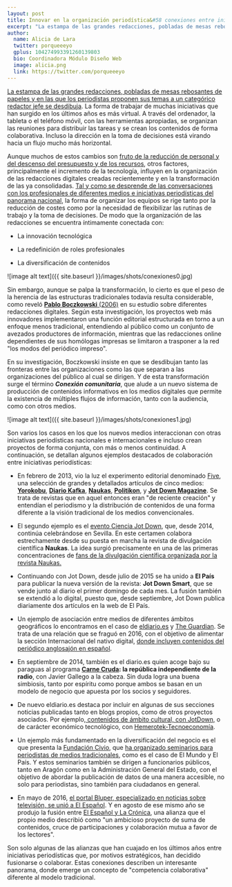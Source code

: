 ```yaml
---
layout: post
title: Innovar en la organización periodística&#58 conexiones entre iniciativas
excerpt: "La estampa de las grandes redacciones, pobladas de mesas rebosantes de papeles y en las que los periodistas proponen sus temas a un categórico redactor jefe se desdibuja. La forma de trabajar de muchas iniciativas que han surgido en los últimos años es más virtual. A través del ordenador, la tableta o el teléfono móvil, con las herramientas apropiadas, se organizan las reuniones para distribuir las tareas y se crean los contenidos de forma colaborativa. Incluso la dirección en la toma de decisiones está virando hacia un flujo mucho más horizontal."
author:
  name: Alicia de Lara
  twitter: porqueeeyo
  gplus: 104274993391260139803 
  bio: Coordinadora Módulo Diseño Web
  image: alicia.png
  link: https://twitter.com/porqueeeyo
---
```

[La estampa de las grandes redacciones, pobladas de mesas rebosantes de papeles y en las que los periodistas proponen sus temas a un categórico redactor jefe se desdibuja](http://mip.umh.es/blog/2015/11/08/pistas-mejorar-organizacion-redacciones/). La forma de trabajar de muchas iniciativas que han surgido en los últimos años es más virtual. A través del ordenador, la tableta o el teléfono móvil, con las herramientas apropiadas, se organizan las reuniones para distribuir las tareas y se crean los contenidos de forma colaborativa. Incluso la dirección en la toma de decisiones está virando hacia un flujo mucho más horizontal. 

Aunque muchos de estos cambios son [fruto de la reducción de personal y del descenso del presupuesto y de los recursos](https://ijnet.org/es/blog/cinco-grandes-cambios-del-periodismo-actual), otros factores, principalmente el incremento de la tecnología, influyen en la organización de las redacciones digitales creadas recientemente y en la transformación de las ya consolidadas. [Tal y como se desprende de las conversaciones con los profesionales de diferentes medios e iniciativas periodísticas del panorama nacional](http://mip.umh.es/blog/2016/10/26/manual-libro-como-innovar-periodismo/), la forma de organizar los equipos se rige tanto por la reducción de costes como por la necesidad de flexibilizar las rutinas de trabajo y la toma de decisiones. De modo que la organización de las redacciones se encuentra íntimamente conectada con:

* La innovación tecnológica 

* La redefinición de roles profesionales

* La diversificación de contenidos

![image alt text]({{ site.baseurl }}/images/shots/conexiones0.jpg)

Sin embargo, aunque se palpa la transformación, lo cierto es que el peso de la herencia de las estructuras tradicionales todavía resulta considerable, como reveló [**Pablo Boczkowski** (2006)](https://books.google.es/books?id=v9soIgROifEC&printsec=frontcover&hl=es#v=onepage&q&f=false) en su estudio sobre diferentes redacciones digitales. Según esta investigación, los proyectos web más innovadores implementaron una función editorial estructurada en torno a un enfoque menos tradicional, entendiendo al público como un conjunto de avezados productores de información, mientras que las redacciones online dependientes de sus homólogas impresas se limitaron a trasponer a la red "los modos del periódico impreso".

En su investigación, Boczkowski insiste en que se desdibujan tanto las fronteras entre las organizaciones como las que separan a las organizaciones del público al cual se dirigen. Y de esta transformación surge el término **_Conexión comunitaria_**, que alude a un nuevo sistema de producción de contenidos informativos en los medios digitales que permite la existencia de múltiples flujos de información, tanto con la audiencia, como con otros medios. 

![image alt text]({{ site.baseurl }}/images/shots/conexiones1.jpg)

Son varios los casos en los que los nuevos medios interaccionan con otras iniciativas periodísticas nacionales e internacionales e incluso crean proyectos de forma conjunta, con más o menos continuidad. A continuación, se detallan algunos ejemplos destacados de colaboración entre iniciativas periodísticas:

* En febrero de 2013, vio la luz el experimento editorial denominado [Five](http://naukas.com/2013/02/06/hoy-6-de-febrero-nace-la-revista-five/), una selección de grandes y detallados artículos de cinco medios:  **[Yorokobu](http://www.yorokobu.es/)**, **[Diario Kafka](http://www.eldiario.es/Kafka/)**, **[Naukas](http://naukas.com/)**, **[Politikon](http://politikon.es/)**, y **[Jot Down Magazine](http://www.jotdown.es/)**. Se trata de revistas que en aquel entonces eran "de reciente creación" y entendían el periodismo y la distribución de contenidos de una forma diferente a la visión tradicional de los medios convencionales.

* El segundo ejemplo es el [evento Ciencia Jot Down](http://naukas.com/2014/04/02/primer-evento-ciencia-jotdown-en-sevilla/), que, desde 2014, continúa celebrándose en Sevilla. En este certamen colabora estrechamente desde su puesta en marcha la revista de divulgación científica **Naukas**. La idea surgió precisamente en una de las primeras concentraciones de [fans de la divulgación científica organizada por la revista Naukas.](http://mip.umh.es/blog/2016/09/25/fans-divulgacion-cientifica/)

* Continuando con Jot Down, desde julio de 2015 se ha unido a **El País** para publicar la nueva versión de la revista: **Jot Down Smart**, que se vende junto al diario el primer domingo de cada mes. La fusión también se extendió a lo digital, puesto que, desde septiembre, Jot Down publica diariamente dos artículos en la web de El País. 

* Un ejemplo de asociación entre medios de diferentes ámbitos geográficos lo encontramos en el caso de [eldiario.es](http://www.eldiario.es/) y [The Guardian](https://www.theguardian.com/international). Se trata de una relación que se fraguó en 2016, con el objetivo de alimentar la sección Internacional del nativo digital, [donde incluyen contenidos del periódico anglosajón en español](http://www.eldiario.es/theguardian/). 

* En  septiembre de 2014, también es el diario.es quien acoge bajo su	paraguas al programa **[Carne Cruda](http://www.carnecruda.es/category/crudoteca-2/): la república independiente de la radio**, con Javier Gallego a la cabeza. Sin duda logra una buena simbiosis, tanto por espíritu como porque ambos se basan en un modelo de negocio que apuesta por los socios y seguidores.

* De nuevo eldiario.es destaca por incluir en algunas de sus secciones noticias publicadas tanto en blogs propios, como de otros proyectos asociados. Por ejemplo,[ contenidos de ámbito cultural, con JotDown,](http://www.eldiario.es/cultura/comics/Marvel-superheroes-viven-comics_0_308669259.html) o de carácter económico tecnológico, con [Hemerotek-Tecnoeconomía](http://www.bolsamania.com/hemerotek/).

* Un ejemplo más fundamentado en la diversificación del negocio es el que presenta la [Fundación Civio](http://www.civio.es/), que [ha organizado seminarios para periodistas de medios tradicionales](http://www.civio.es/empresas/), como es el caso de El Mundo y El País. Y estos seminarios también se dirigen a funcionarios públicos, tanto en Aragón como en la Administración General del Estado, con el objetivo de abordar la publicación de datos de una manera accesible, no solo para periodistas, sino también para ciudadanos en general.

* En mayo de 2016, [el portal Bluper, especializado en noticias sobre televisión, se unió a El Español](http://www.elespanol.com/corazon/20160512/124237850_0.html). Y en agosto de ese mismo año se produjo la fusión entre [El Español y La Crónica](http://www.elespanol.com/espana/20160830/151734894_0.html), una alianza que el propio medio describió como "un ambicioso proyecto de suma de contenidos, cruce de participaciones y colaboración mutua a favor de los lectores". 

Son solo algunas de las alianzas que han cuajado en los últimos años entre iniciativas periodísticas que, por motivos estratégicos, han decidido fusionarse o colaborar. Estas conexiones describen un interesante panorama, donde emerge un concepto de "competencia colaborativa" diferente al modelo tradicional.